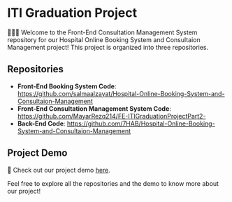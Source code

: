 
# ITI Graduation Project

👨🏻‍💻 Welcome to the Front-End Consultation Management System repository for our Hospital Online Booking System and Consultaion Management project! This project is organized into three repositories.

## Repositories

- **Front-End Booking System Code**: https://github.com/salmaalzayat/Hospital-Online-Booking-System-and-Consultaion-Management
- **Front-End Consultation Management System Code**: https://github.com/MayarRezq214/FE-ITIGraduationProjectPart2- 
- **Back-End Code**: https://github.com/7HAB/Hospital-Online-Booking-System-and-Consultaion-Management

## Project Demo

🎥 Check out our project demo [here](https://drive.google.com/file/d/1_ceg2lOGsac1jRbZQVd2Pooqwp4hFxbM/view?usp=drive_link).

Feel free to explore all the repositories and the demo to know more about our project!
